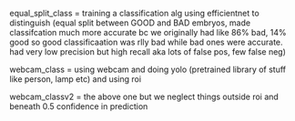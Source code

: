 equal_split_class = training a classification alg using efficientnet to distinguish (equal split between GOOD and BAD embryos, made classifcation much more accurate bc we originally had like 86% bad, 14% good so good classificaation was rlly bad while bad ones were accurate. had very low precision but high recall aka lots of false pos, few false neg)

webcam_class = using webcam and doing yolo (pretrained library of stuff like person, lamp etc) and using roi

webcam_classv2 = the above one but we neglect things outside roi and beneath 0.5 confidence in prediction
